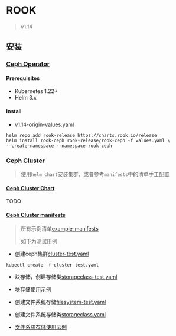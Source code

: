 # ROOK

> v1.14

## 安装

### [Ceph Operator](https://rook.io/docs/rook/latest-release/Helm-Charts/operator-chart/)

#### Prerequisites

- Kubernetes 1.22+
- Helm 3.x

#### Install

- [v1.14-origin-values.yaml](v1.14-origin-values.yaml)

```shell
helm repo add rook-release https://charts.rook.io/release
helm install rook-ceph rook-release/rook-ceph -f values.yaml \
--create-namespace --namespace rook-ceph 
```

### Ceph Cluster

> 使用`helm chart`安装集群，或者参考`manifests`中的清单手工配置

#### [Ceph Cluster Chart](https://rook.io/docs/rook/latest-release/Helm-Charts/ceph-cluster-chart/)

TODO

#### [Ceph Cluster manifests](https://rook.io/docs/rook/latest-release/Getting-Started/example-configurations/)

> 所有示例清单[example-manifests](https://github.com/rook/rook/tree/release-1.14/deploy/examples)
>
> 如下为测试用例

- 创建ceph集群[cluster-test.yaml](https://github.com/rook/rook/blob/release-1.14/deploy/examples/cluster-test.yaml)

```shell
kubectl create -f cluster-test.yaml
```

- 块存储，创建存储类[storageclass-test.yaml](https://github.com/rook/rook/blob/release-1.14/deploy/examples/csi/rbd/storageclass-test.yaml)

- [块存储使用示例](https://github.com/rook/rook/tree/release-1.14/deploy/examples/csi/rbd)

- 创建文件系统存储[filesystem-test.yaml](https://github.com/rook/rook/blob/release-1.14/deploy/examples/filesystem-test.yaml)

- 创建文件系统存储类[storageclass.yaml](https://github.com/rook/rook/blob/release-1.14/deploy/examples/csi/cephfs/storageclass.yaml)

- [文件系统存储使用示例](https://github.com/rook/rook/tree/release-1.14/deploy/examples/csi/cephfs)


